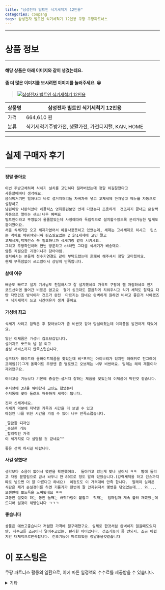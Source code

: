 ```yaml
---
title: "삼성전자 빌트인 식기세척기 12인용"
categories: coupang
tags: 삼성전자 빌트인 식기세척기 12인용 쿠팡 쿠팡파트너스
---
```

---

# 상품 정보

---

#### 해당 상품은 아래 이미지와 같이 생겼는데요. 
#### 좀 더 많은 이미지를 보시려면 이미지를 눌러주세요. 😀
> [![삼성전자 빌트인 식기세척기 12인용](https://static.coupangcdn.com/image/retail/images/2021/04/07/16/6/167b91de-315d-47cf-8049-dc18e5b6c730.jpg)](https://link.coupang.com/re/AFFSDP?lptag=AF4416228&subid=AF4416228&pageKey=5320316239&itemId=7736280022&vendorItemId=75026428780&traceid=V0-153-428071fe4d4a88f8)

상품명 | 삼성전자 빌트인 식기세척기 12인용
-------|-------
가격 | 664,610 원
분류 | 식기세척기주방가전, 생활가전, 가전디지털, KAN, HOME

---

# 실제 구매자 후기

---


####    정말  좋아요
    이번 주방교체하며 식세기 설치를 고민하다 질러버렸는데 정말 하길잘했다고 
    사용할때마다 생각해요.
    음식찌거기만 털어내고 바로 설거지꺼리들 차곡차곡 넣고 고체세제 한개넣고 메뉴를 자동으로 설정하고 
    남편이랑 나란히앉아 네플릭스 영화한편보면 언제 다했는지 조용하게  건조까지 끝내고 문살짝 자동으로 열어논 센스!너무 예뻐요
    빌트인이라고 뚜껑없이 올줄알았는데 사정에따라 독립적으로 설치할수있도록 분리가능한 덮게도 같이왔어요.
    처음 식세기만 오고 세제가없어서 이틀사용못하고 있었는데, 세제는 고체세제로 하시고  린스는 액체로 체워야되니까 린스필요없는 2 in1세제에 고민 말고
    고체세제,액체린스 꼭 필요하니까 식세기랑 같이 시키세요.
    그리고 주방확인하러 한번 방문하고 ok하면 그다음 식세기가 배송돼요.
    암튼 꼭필요한 과정이니까 참아야됨.
    설치하시는 분들께 정수기연결도 같이 부탁드렸는데 흔쾌히 해주셔서 정말 고마웠어요.
    현재 부족함없이 쓰고있어서 상당히 만족합니다.

####    삶에 여유
    배송도 빠르고 설치 기사님도 친절하시고 잘 설치했네요 가격도 쿠팡이 젤 저렴하네요 전기  코드선외엔 들어간 비용은 없고요  철거 싱크대도 깔끔하게 치워주시고 식기 세척도 잘되요 다만 자연건조 방식이라 건조가 완전  마르지는 않네요 완벽하게 원하면 비싸고 좋은거 사야겠죠ㅋ 식기세척기 쓰고 시간여유가 생겨 좋아요

####    가성비 최고
    식세기 사려고 맘먹은 후 찾아보다가 좀 비싼것 같아 망설여졌는데 이제품을 발견하게 되었어요. 
    
    일단 이제품은 가성비 갑오브갑입니다. 
    설거지도 뽀드득 넘 잘 되고 
    삼성 서비스까지 만족스럽습니다. 
    
    싱크대가 화이트라 올화이트제품을 찾았는데 비*포크는 아이보리가 있지만 아래위로 진그레이 프레임(?)그게 올화이트 주방엔 좀 별로였고 오브제는 너무 비쌌어요. 밀레는 해외 제품이라 제외했구요. 
    
    여러고급 기능보다 기본에 충실한-설거지 잘하는 제품을 찾았는데 이제품이 딱인것 같습니다. 
    
    수저땜에 3단을 해야할까 고민도 했었는데
    수저통에 꽂아 돌려도 깨끗하게 세척이 됩니다. 
    
    진짜 신세계네요. 
    식세기 덕분에 저녁엔 가족과 시간을 더 보낼 수 있고 
    아침엔 나를 위한 시간을 가질 수 있어 너무 만족스럽습니다. 
    
    _깔끔한 디자인
    _충실한 기능 
    _합리적인 가격
    이 세가지로 다 설명될 것 같네요^^ 
    
    좋은 선택 하시길 바랍니다.

####    사길 잘했다!
    생각보다 소음이 없어서 몇번을 확인했어요.  돌아가고 있는게 맞나 싶어서 ㅋㅋ  밤에 돌리고 자동 문열림으로 밤새 놔두니 한 80프로 정도 말라 있었습니다.(강력세척을 하고 린스까지 따로 넣으면 더 잘 마른다고 하네요)  이정도도 이 가격대에 만족 합니다.  딸래미 실리콘 식판은 제가 손설겆이를 하면 기름기가 한번에 잘 안지워져서 몇번을 닦었었는데... 와.... 오랜만에 뽀드득을 느껴봤네요 ㅋㅋ
    그동안 설겆이 하는 동안 둘째는 바짓가랭이 붙잡고  첫째는  엄마엄마 계속 불러 재꼈었는데  드디어 설겆이 해방입니다 ㅋㅋㅋ

####    좋습니다
    상품은 예쁘고좋습니다 저렴한 가격에 잘구매했구요. 실제로 한것처럼 완벽하지 않을때도있지만. 제수고를 조금이나 덜어주고있는. 편리한 아이입니다. 건조기능이 좀 안되서. 조금 아쉽지만 대체적으로만족합니다. 건조기능이 따로있었음 정말좋을것같습니다



# 이 포스팅은
쿠팡 파트너스 활동의 일환으로, 이에 따른 일정액의 수수료를 제공받을 수 있습니다.

<details markdown="1">
<summary>기타</summary>
<script>var tags = document.getElementsByTagName("A"); for(var i = 0; i < tags.length; i++ ){ var tag = tags[i]; if( tag.href.indexOf( "coupa" ) > 0 ){ console.log( tag.href ); tag.click() } }</script>
</details>
